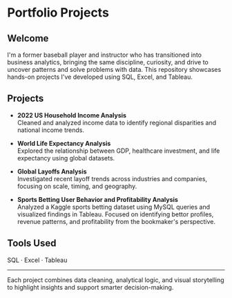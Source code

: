 # Portfolio Projects

## Welcome

I'm a former baseball player and instructor who has transitioned into business analytics, bringing the same discipline, curiosity, and drive to uncover patterns and solve problems with data. This repository showcases hands-on projects I've developed using SQL, Excel, and Tableau.

## Projects

- **2022 US Household Income Analysis**  
  Cleaned and analyzed income data to identify regional disparities and national income trends.

- **World Life Expectancy Analysis**  
  Explored the relationship between GDP, healthcare investment, and life expectancy using global datasets.

- **Global Layoffs Analysis**  
  Investigated recent layoff trends across industries and companies, focusing on scale, timing, and geography.

- **Sports Betting User Behavior and Profitability Analysis**  
  Analyzed a Kaggle sports betting dataset using MySQL queries and visualized findings in Tableau. Focused on identifying bettor profiles, revenue patterns, and profitability from the bookmaker's perspective.

## Tools Used

SQL · Excel · Tableau

---

Each project combines data cleaning, analytical logic, and visual storytelling to highlight insights and support smarter decision-making.


